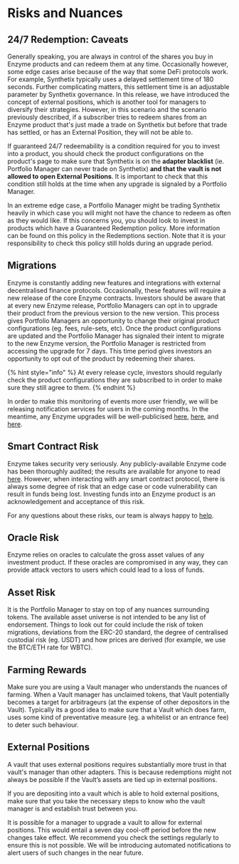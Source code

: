 # Risks and Nuances

## 24/7 Redemption: Caveats

Generally speaking, you are always in control of the shares you buy in Enzyme products and can redeem them at any time. Occasionally however, some edge cases arise because of the way that some DeFi protocols work. For example, Synthetix typically uses a delayed settlement time of 180 seconds. Further complicating matters, this settlement time is an adjustable parameter by Synthetix governance. In this release, we have introduced the concept of external positions, which is another tool for managers to diversify their strategies. However, in this scenario and the scenario previously described, if a subscriber tries to redeem shares from an Enzyme product that's just made a trade on Synthetix but before that trade has settled, or has an External Position, they will not be able to.

If guaranteed 24/7 redeemability is a condition required for you to invest into a product, you should check the product configurations on the product's page to make sure that Synthetix is on the **adapter blacklist** (ie. Portfolio Manager can never trade on Synthetix) **and that the vault is not allowed to open External Positions**. It is important to check that this condition still holds at the time when any upgrade is signaled by a Portfolio Manager.

In an extreme edge case, a Portfolio Manager might be trading Synthetix heavily in which case you will might not have the chance to redeem as often as they would like. If this concerns you, you should look to invest in products which have a Guaranteed Redemption policy. More information can be found on this policy in the Redemptions section. Note that it is your responsibility to check this policy still holds during an upgrade period.

## Migrations

Enzyme is constantly adding new features and integrations with external decentralised finance protocols. Occasionally, these features will require a new release of the core Enzyme contracts. Investors should be aware that at every new Enzyme release, Portfolio Managers can opt in to upgrade their product from the previous version to the new version. This process gives Portfolio Managers an opportunity to change their original product configurations (eg. fees, rule-sets, etc). Once the product configurations are updated and the Portfolio Manager has signaled their intent to migrate to the new Enzyme version, the Portfolio Manager is restricted from accessing the upgrade for 7 days. This time period gives investors an opportunity to opt out of the product by redeeming their shares.

{% hint style="info" %}
At every release cycle, investors should regularly check the product configurations they are subscribed to in order to make sure they still agree to them.
{% endhint %}

In order to make this monitoring of events more user friendly, we will be releasing notification services for users in the coming months. In the meantime, any Enzyme upgrades will be well-publicised [here](https://twitter.com/enzymefinance), [here](https://twitter.com/avantgardefi), and [here](https://t.me/enzymefinance).

## Smart Contract Risk

Enzyme takes security very seriously. Any publicly-available Enzyme code has been thoroughly audited; the results are available for anyone to read[ here](https://audit.enzyme.finance). However, when interacting with any smart contract protocol, there is always some degree of risk that an edge case or code vulnerability can result in funds being lost. Investing funds into an Enzyme product is an acknowledgement and acceptance of this risk.

For any questions about these risks, our team is always happy to [help](https://t.me/enzymefinance).

## Oracle Risk

Enzyme relies on oracles to calculate the gross asset values of any investment product. If these oracles are compromised in any way, they can provide attack vectors to users which could lead to a loss of funds.

## Asset Risk

It is the Portfolio Manager to stay on top of any nuances surrounding tokens. The available asset universe is not intended to be any list of endorsement. Things to look out for could include the risk of token migrations, deviations from the ERC-20 standard, the degree of centralised custodial risk (eg. USDT) and how prices are derived (for example, we use the BTC/ETH rate for WBTC).&#x20;

## Farming Rewards

Make sure you are using a Vault manager who understands the nuances of farming. When a Vault manager has unclaimed tokens, that Vault potentially becomes a target for arbitrageurs (at the expense of other depositors in the Vault). Typically its a good idea to make sure that a Vault which does farm, uses some kind of preventative measure (eg. a whitelist or an entrance fee) to deter such behaviour.

## External Positions

A vault that uses external positions requires substantially more trust in that vault's manager than other adapters. This is because redemptions might not always be possible if the Vault’s assets are tied up in external positions.

If you are depositing into a vault which is able to hold external positions, make sure that you take the necessary steps to know who the vault manager is and establish trust between you.

It is possible for a manager to upgrade a vault to allow for external positions. This would entail a seven day cool-off period before the new changes take effect. We recommend you check the settings regularly to ensure this is not possible. We will be introducing automated notifications to alert users of such changes in the near future.
